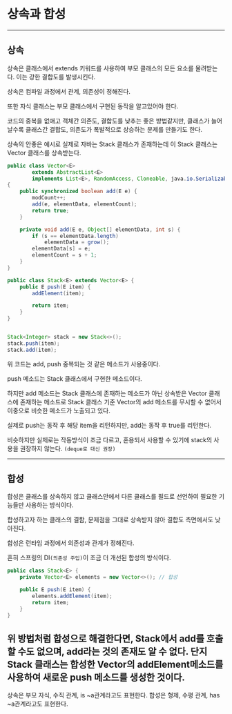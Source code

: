 # 상속과 합성

---

## 상속
상속은 클래스에서 extends 키워드를 사용하여 부모 클래스의 모든 요소를 물려받는다.
이는 강한 결합도를 발생시킨다.

상속은 컴파일 과정에서 관계, 의존성이 정해진다.

또한 자식 클래스는 부모 클래스에서 구현된 동작을 알고있어야 한다.

코드의 중복을 없애고 객체간 의존도, 결합도를 낮추는 좋은 방법같지만,
클래스가 늘어날수록 클래스간 결합도, 의존도가 폭발적으로 상승하는 문제를 만들기도 한다.

상속의 안좋은 예시로 실제로 자바는 Stack 클래스가 존재하는데 이 Stack 클래스는 Vector 클래스를 상속받는다.
```java
public class Vector<E>
        extends AbstractList<E>
        implements List<E>, RandomAccess, Cloneable, java.io.Serializable
{
    public synchronized boolean add(E e) {
        modCount++;
        add(e, elementData, elementCount);
        return true;
    }

    private void add(E e, Object[] elementData, int s) {
        if (s == elementData.length)
            elementData = grow();
        elementData[s] = e;
        elementCount = s + 1;
    }
}

public class Stack<E> extends Vector<E> {
    public E push(E item) {
        addElement(item);

        return item;
    }
}


Stack<Integer> stack = new Stack<>();
stack.push(item);
stack.add(item);
```

위 코드는 add, push 중복되는 것 같은 메소드가 사용중이다.

push 메소드는 Stack 클래스에서 구현한 메소드이다.

하지만 add 메소드는 Stack 클래스에 존재하는 메소드가 아닌 상속받은 Vector 클래스에 존재하는 메소드로
Stack 클래스 기준 Vector의 add 메소드를 무시할 수 없어서 이중으로 비슷한 메소드가 노출되고 있다.

실제로 push는 동작 후 해당 item을 리턴하지만, add는 동작 후 true를 리턴한다.

비슷하지만 실제로는 작동방식이 조금 다르고, 혼용되서 사용할 수 있기에
stack의 사용을 권장하지 않는다. `(deque로 대신 권장)`

---

## 합성
합성은 클래스를 상속하지 않고 클래스안에서 다른 클래스를 필드로 선언하여 필요한 기능들만 사용하는 방식이다.

합성하고자 하는 클래스의 결함, 문제점을 그대로 상속받지 않아 결합도 측면에서도 낮아진다.

합성은 런타임 과정에서 의존성과 관계가 정해진다.

흔히 스프링의 DI`(의존성 주입)`이 조금 더 개선된 합성의 방식이다.

```java
public class Stack<E> {
    private Vector<E> elements = new Vector<>(); // 합성

    public E push(E item) {
        elements.addElement(item);
        return item;
    }
}
```
위 방법처럼 합성으로 해결한다면, Stack에서 add를 호출할 수도 없으며, add라는 것의 존재도 알 수 없다.
단지 Stack 클래스는 합성한 Vector의 addElement메소드를 사용하여 새로운 push 메소드를 생성한 것이다.
---

상속은 부모 자식, 수직 관계, is ~a관계라고도 표현한다.
합성은 형제, 수평 관계, has ~a관계라고도 표현한다.





